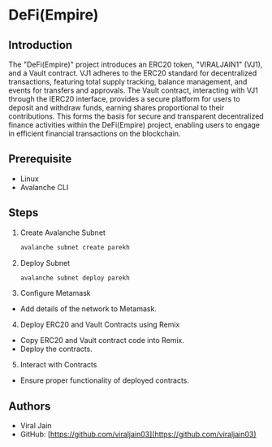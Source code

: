 # DeFi(Empire)

## Introduction

The "DeFi(Empire)" project introduces an ERC20 token, "VIRALJAIN1" (VJ1), and a Vault contract. VJ1 adheres to the ERC20 standard for decentralized transactions, featuring total supply tracking, balance management, and events for transfers and approvals. The Vault contract, interacting with VJ1 through the IERC20 interface, provides a secure platform for users to deposit and withdraw funds, earning shares proportional to their contributions. This forms the basis for secure and transparent decentralized finance activities within the DeFi(Empire) project, enabling users to engage in efficient financial transactions on the blockchain.

## Prerequisite

- Linux
- Avalanche CLI

## Steps

1. Create Avalanche Subnet
   ```bash
   avalanche subnet create parekh
   ```
2. Deploy Subnet
   ```bash
   avalanche subnet deploy parekh
   ```
3. Configure Metamask

- Add details of the network to Metamask.

4. Deploy ERC20 and Vault Contracts using Remix

- Copy ERC20 and Vault contract code into Remix.
- Deploy the contracts.

5. Interact with Contracts

- Ensure proper functionality of deployed contracts.

## Authors

- Viral Jain
- GitHub: [https://github.com/viraljain03](https://github.com/viraljain03)
